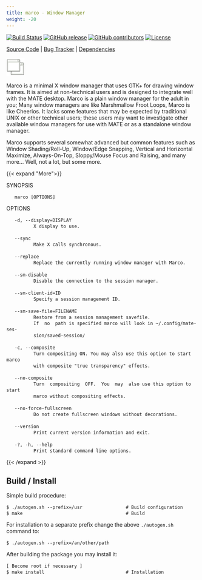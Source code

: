 ```yaml
---
title: marco - Window Manager
weight: -20
---
```


<span class="badge-placeholder">[![Build Status](https://travis-ci.org/mate-desktop/marco.svg?branch=master)](https://travis-ci.org/github/mate-desktop/mate-desktop)</span>
<span class="badge-placeholder">[![GitHub release](https://img.shields.io/github/v/release/mate-desktop/marco)](https://github.com/mate-desktop/mate-desktop/releases/latest)</span>
<span class="badge-placeholder">[![GitHub contributors](https://img.shields.io/github/contributors/mate-desktop/marco)](https://github.com/mate-desktop/marco/graphs/contributors)</span>
<span class="badge-placeholder">[![License](https://img.shields.io/github/license/mate-desktop/marco)](https://github.com/mate-desktop/marco/blob/main/LICENSE)</span>

[Source Code](https://github.com/mate-desktop/marco) | [Bug Tracker](https://github.com/mate-desktop/marco/issues) | [Dependencies](https://github.com/mate-desktop/marco/blob/master/.build.yml)

![](https://raw.githubusercontent.com/mate-desktop/mate-icon-theme/master/mate/48x48/apps/preferences-system-windows.png)

Marco  is  a minimal X window manager that uses GTK+ for drawing window
frames. It is aimed at non-technical users and is designed to integrate
well  with  the  MATE  desktop. Marco is a plain window manager for the
adult in you; Many window managers are like  Marshmallow  Froot  Loops,
Marco  is like Cheerios. It lacks some features that may be expected by
traditional UNIX or other technical users; these users may want to  investigate  other  available window  managers for use with MATE or as a standalone window manager.

Marco supports several somewhat advanced but common  features  such  as
Window  Shading/Roll-Up,  Window/Edge Snapping, Vertical and Horizontal
Maximize, Always-On-Top,  Sloppy/Mouse  Focus  and  Raising,  and  many
more... Well, not a lot, but some more.

{{< expand "More">}}

SYNOPSIS

       marco [OPTIONS]

OPTIONS

       -d, --display=DISPLAY
              X display to use.

       --sync
              Make X calls synchronous.

       --replace
              Replace the currently running window manager with Marco.

       --sm-disable
              Disable the connection to the session manager.

       --sm-client-id=ID
              Specify a session management ID.

       --sm-save-file=FILENAME
              Restore from a session management savefile.
              If  no  path is specified marco will look in ~/.config/mate-ses‐
              sion/saved-session/

       -c, --composite
              Turn compositing ON. You may also use this option to start marco
              with composite "true transparency" effects.

       --no-composite
              Turn  compositing  OFF.  You  may  also use this option to start
              marco without compositing effects.

       --no-force-fullscreen
              Do not create fullscreen windows without decorations.

       --version
              Print current version information and exit.

       -?, -h, --help
              Print standard command line options.

{{< /expand >}}

## Build / Install

Simple build procedure:

```
$ ./autogen.sh --prefix=/usr                # Build configuration
$ make                                      # Build
```
For installation to a separate prefix change the above `./autogen.sh` command to:

```
$ ./autogen.sh --prefix=/an/other/path
```

After building the package you may install it:

```
[ Become root if necessary ]
$ make install                              # Installation
```


